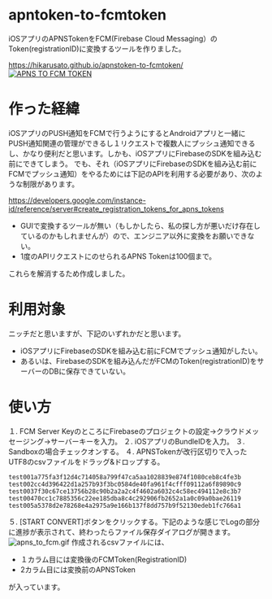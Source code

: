 # apntoken-to-fcmtoken

iOSアプリのAPNSTokenをFCM(Firebase Cloud Messaging）のToken(registrationID)に変換するツールを作りました。

https://hikarusato.github.io/apnstoken-to-fcmtoken/
[![APNS TO FCM TOKEN](https://qiita-image-store.s3.amazonaws.com/0/37373/aa46cb31-57c1-b981-ca4d-f129b2dc00cf.png)](https://hikarusato.github.io/apnstoken-to-fcmtoken/)

# 作った経緯
iOSアプリのPUSH通知をFCMで行うようにするとAndroidアプリと一緒にPUSH通知関連の管理ができるし１リクエストで複数人にプッシュ通知できるし、かなり便利だと思います。しかも、iOSアプリにFirebaseのSDKを組み込む前にできてしまう。
でも、それ（iOSアプリにFirebaseのSDKを組み込む前にFCMでプッシュ通知）をやるためには下記のAPIを利用する必要があり、次のような制限があります。

https://developers.google.com/instance-id/reference/server#create_registration_tokens_for_apns_tokens

* GUIで変換するツールが無い（もしかしたら、私の探し方が悪いだけ存在しているのかもしれませんが）ので、エンジニア以外に変換をお願いできない。
* 1度のAPIリクエストにのせられるAPNS Tokenは100個まで。

これらを解消するため作成しました。

# 利用対象
ニッチだと思いますが、下記のいずれかだと思います。

* iOSアプリにFirebaseのSDKを組み込む前にFCMでプッシュ通知がしたい。
* あるいは、FirebaseのSDKを組み込んだがFCMのToken(registrationID)をサーバーのDBに保存できていない。

# 使い方
１. FCM Server KeyのところにFirebaseのプロジェクトの設定->クラウドメッセージング->サーバーキーを入力。
２. iOSアプリのBundleIDを入力。
３. Sandboxの場合チェックオンする。
４. APNSTokenが改行区切りで入ったUTF8のcsvファイルをドラッグ&ドロップする。

```csv:APNSTokenリスト内容例:
test001a775fa3f12d4c714058a799f47ca5aa1028839e874f1080ceb8c4fe3b
test002cc4d396422d1a257b93f3bc0584de40fa961f4cfff09112a6f89890c9
test0037f30c67ce13756b28c90b2a2a2c4f4602a6032c4c58ec494112e8c3b7
test00470cc1c7885356c22ee185dba8c4c292906fb2652a1a0c09a0bae26119
test005a5378d2e78268e4a2975a9e166b137f8dd757b9f52130edeb1fc766a1

```
５. [START CONVERT]ボタンをクリックする。下記のような感じでLogの部分に進捗が表示されて、終わったらファイル保存ダイアログが開きます。
![apns_to_fcm.gif](https://qiita-image-store.s3.amazonaws.com/0/37373/72dd92be-9a83-742c-1810-2753fe66c0fe.gif)
作成されるcsvファイルには、

 * １カラム目には変換後のFCMToken(RegistrationID)
 * 2カラム目には変換前のAPNSToken

が入っています。
